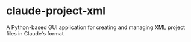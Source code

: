# claude-project-xml
A Python-based GUI application for creating and managing XML project files in Claude's format
